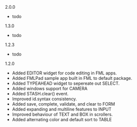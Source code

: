 
2.0.0
- todo

1.3.0
- todo

1.2.3
- todo

1.2.0
- Added EDITOR widget for code editing in FML apps.
- Added FMLPad sample app built in FML to default package.
- Added TYPEAHEAD widget to sepereate out SELECT.
- Added windows support for CAMERA
- Added STASH.clear() event.
- Improved id.syntax consistency.
- Added save, complete, validate, and clear to FORM
- Added expanding and multiline features to INPUT
- Improved behaviour of TEXT and BOX in scrollers.
- Added alternating color and default sort to TABLE